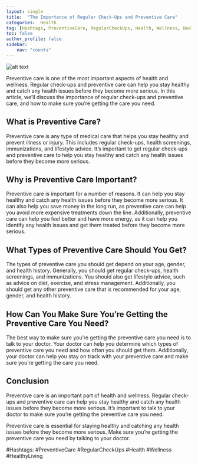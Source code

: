 ```yaml
---
layout: single
title:  "The Importance of Regular Check-Ups and Preventive Care"
categories:  Health
tag: [Hashtags, PreventiveCare, RegularCheckUps, Health, Wellness, HealthyLiving, ]
toc: false
author_profile: false
sidebar:
    nav: "counts"
---
```

    
![alt text](https://images.unsplash.com/photo-1560251478-f1b7e7d2c2f4?ixlib=rb-1.2.1&ixid=eyJhcHBfaWQiOjEyMDd9&auto=format&fit=crop&w=1350&q=80 "Preventive Care")

Preventive care is one of the most important aspects of health and wellness. Regular check-ups and preventive care can help you stay healthy and catch any health issues before they become more serious. In this article, we’ll discuss the importance of regular check-ups and preventive care, and how to make sure you’re getting the care you need. 

## What is Preventive Care? 

Preventive care is any type of medical care that helps you stay healthy and prevent illness or injury. This includes regular check-ups, health screenings, immunizations, and lifestyle advice. It’s important to get regular check-ups and preventive care to help you stay healthy and catch any health issues before they become more serious. 

## Why is Preventive Care Important? 

Preventive care is important for a number of reasons. It can help you stay healthy and catch any health issues before they become more serious. It can also help you save money in the long run, as preventive care can help you avoid more expensive treatments down the line. Additionally, preventive care can help you feel better and have more energy, as it can help you identify any health issues and get them treated before they become more serious. 

## What Types of Preventive Care Should You Get? 

The types of preventive care you should get depend on your age, gender, and health history. Generally, you should get regular check-ups, health screenings, and immunizations. You should also get lifestyle advice, such as advice on diet, exercise, and stress management. Additionally, you should get any other preventive care that is recommended for your age, gender, and health history. 

## How Can You Make Sure You’re Getting the Preventive Care You Need? 

The best way to make sure you’re getting the preventive care you need is to talk to your doctor. Your doctor can help you determine which types of preventive care you need and how often you should get them. Additionally, your doctor can help you stay on track with your preventive care and make sure you’re getting the care you need. 

## Conclusion 

Preventive care is an important part of health and wellness. Regular check-ups and preventive care can help you stay healthy and catch any health issues before they become more serious. It’s important to talk to your doctor to make sure you’re getting the preventive care you need. 

Preventive care is essential for staying healthy and catching any health issues before they become more serious. Make sure you’re getting the preventive care you need by talking to your doctor. 

#Hashtags: 
#PreventiveCare #RegularCheckUps #Health #Wellness #HealthyLiving